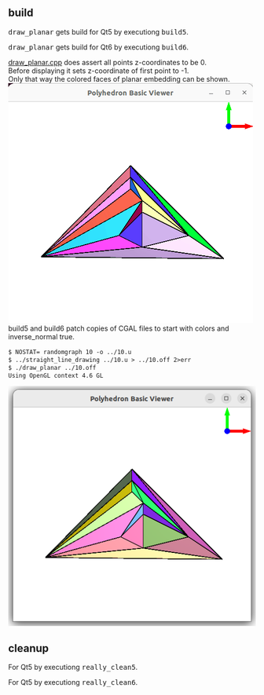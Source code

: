 ## build

<kbd>draw\_planar</kbd> gets build for Qt5 by executiong <kbd>build5</kbd>.

<kbd>draw\_planar</kbd> gets build for Qt6 by executiong <kbd>build6</kbd>.

[draw_planar.cpp](draw_planar.cpp) does assert all points z-coordinates to be 0.  
Before displaying it sets z-coordinate of first point to -1.  
Only that way the colored faces of planar embedding can be shown.  
![../../res/draw_planar.not_a_plane.anim.gif](../../res/draw_planar.not_a_plane.anim.gif)  
build5 and build6 patch copies of CGAL files to start with colors and inverse_normal true.  
```
$ NOSTAT= randomgraph 10 -o ../10.u
$ ../straight_line_drawing ../10.u > ../10.off 2>err
$ ./draw_planar ../10.off 
Using OpenGL context 4.6 GL
```

![../../res/demo.10.off.png](../../res/demo.10.off.png)

## cleanup

For Qt5 by executiong <kbd>really_clean5</kbd>.

For Qt5 by executiong <kbd>really_clean6</kbd>.


